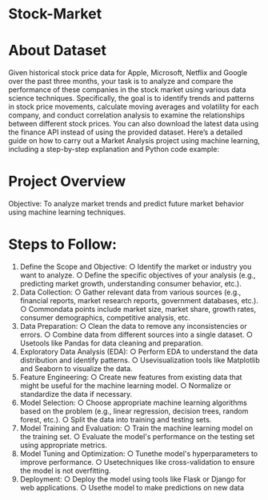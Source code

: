 # Stock-Market
 # About Dataset
 Given historical stock price data for Apple, Microsoft, Netflix and Google over the past
 three months, your task is to analyze and compare the performance of these
 companies in the stock market using various data science techniques.
 Specifically, the goal is to identify trends and patterns in stock price movements,
 calculate moving averages and volatility for each company, and conduct correlation
 analysis to examine the relationships between different stock prices.
 You can also download the latest data using the finance API instead of using the
 provided dataset.
Here’s a detailed guide on how to carry out a Market Analysis project using machine
 learning, including a step-by-step explanation and Python code example:
 # Project Overview
 Objective: To analyze market trends and predict future market behavior using machine
 learning techniques.
 # Steps to Follow:
 1. Define the Scope and Objective:
 ○ Identify the market or industry you want to analyze.
 ○ Define the specific objectives of your analysis (e.g., predicting market
 growth, understanding consumer behavior, etc.).
 2. Data Collection:
 ○ Gather relevant data from various sources (e.g., financial reports, market
 research reports, government databases, etc.).
 ○ Commondata points include market size, market share, growth rates,
 consumer demographics, competitive analysis, etc.
 3. Data Preparation:
 ○ Clean the data to remove any inconsistencies or errors.
 ○ Combine data from different sources into a single dataset.
 ○ Usetools like Pandas for data cleaning and preparation.
 4. Exploratory Data Analysis (EDA):
 ○ Perform EDA to understand the data distribution and identify patterns.
 ○ Usevisualization tools like Matplotlib and Seaborn to visualize the data.
 5. Feature Engineering:
 ○ Create new features from existing data that might be useful for the machine
 learning model.
○ Normalize or standardize the data if necessary.
 6. Model Selection:
 ○ Choose appropriate machine learning algorithms based on the problem
 (e.g., linear regression, decision trees, random forest, etc.).
 ○ Split the data into training and testing sets.
 7. Model Training and Evaluation:
 ○ Train the machine learning model on the training set.
 ○ Evaluate the model's performance on the testing set using appropriate
 metrics.
 8. Model Tuning and Optimization:
 ○ Tunethe model's hyperparameters to improve performance.
 ○ Usetechniques like cross-validation to ensure the model is not overfitting.
 9. Deployment:
 ○ Deploy the model using tools like Flask or Django for web applications.
 ○ Usethe model to make predictions on new data
